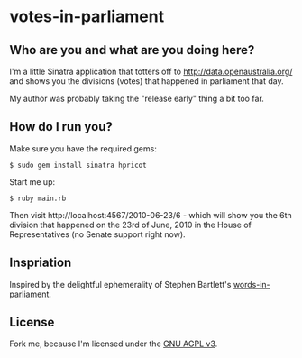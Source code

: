 votes-in-parliament
===================

Who are you and what are you doing here?
----------------------------------------
I'm a little Sinatra application that totters off to http://data.openaustralia.org/ and shows you the divisions (votes) that happened in parliament that day.

My author was probably taking the "release early" thing a bit too far.

How do I run you?
---------------------------
Make sure you have the required gems:

    $ sudo gem install sinatra hpricot

Start me up:

    $ ruby main.rb

Then visit http://localhost:4567/2010-06-23/6 - which will show you the 6th division that happened on the 23rd of June, 2010 in the House of Representatives (no Senate support right now).

Inspriation
---------------
Inspired by the delightful ephemerality of Stephen Bartlett's [words-in-parliament](http://github.com/srbartlett/words-in-parliament).

License
-----------
Fork me, because I'm licensed under the [GNU AGPL v3](http://www.gnu.org/licenses/agpl-3.0.html).
